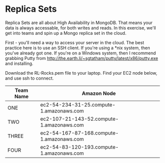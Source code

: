 Replica Sets
=
Replica Sets are all about High Availability in MongoDB.
That means your data is always accessable, for both writes and reads.
In this exercise, we'll get into teams and spin up a Mongo replica set in the cloud.

First - you'll need a way to access your server in the cloud. The best practice here is to use
an SSH client. If you're using a *nix system, then you've already got one. If you're on a Windows system, 
then I recommend grabbing Putty from http://the.earth.li/~sgtatham/putty/latest/x86/putty.exe and installing.

Download the RL-Rocks.pem file to your laptop.
Find your EC2 node below, and use ssh to connect.

Team Name     | Amazon Node  
--- | ---
ONE | ec2-54-234-31-25.compute-1.amazonaws.com
TWO | ec2-107-21-143-52.compute-1.amazonaws.com
THREE | ec2-54-167-87-168.compute-1.amazonaws.com
FOUR | ec2-54-83-120-193.compute-1.amazonaws.com


